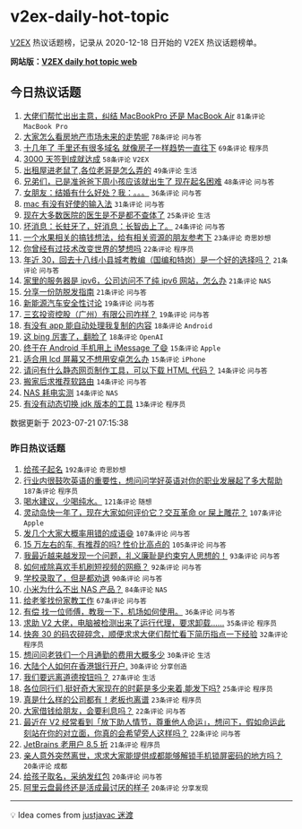 # v2ex-daily-hot-topic

[V2EX](https://www.v2ex.com/) 热议话题榜，记录从 2020-12-18 日开始的 V2EX 热议话题榜单。

**网站版：[V2EX daily hot topic web](https://boojack.github.io/v2ex-daily-hot-topic-web/)**

## 今日热议话题

<!-- TODAY BEGIN -->

1. [大佬们帮忙出出主意，纠结 MacBookPro 还是 MacBook Air](https://www.v2ex.com/t/958494) `81条评论` `MacBook Pro`
1. [大家怎么看房地产市场未来的走势呢](https://www.v2ex.com/t/958478) `78条评论` `问与答`
1. [十几年了 手里还有很多域名 就像房子一样趋势一直往下](https://www.v2ex.com/t/958502) `69条评论` `程序员`
1. [3000 天签到成就达成](https://www.v2ex.com/t/958476) `58条评论` `V2EX`
1. [出租屋进老鼠了,各位老哥是怎么弄的](https://www.v2ex.com/t/958534) `49条评论` `生活`
1. [兄弟们，已是准爸爸下周小孩应该就出生了 现在起名困难](https://www.v2ex.com/t/958513) `48条评论` `问与答`
1. [女朋友：结婚有什么好处？我：。。。](https://www.v2ex.com/t/958590) `36条评论` `问与答`
1. [mac 有没有好使的输入法](https://www.v2ex.com/t/958499) `31条评论` `问与答`
1. [现在大多数医院的医生是不是都不查体了](https://www.v2ex.com/t/958526) `25条评论` `生活`
1. [坏消息：长蛀牙了，好消息：长智齿上了。](https://www.v2ex.com/t/958503) `24条评论` `问与答`
1. [一个水果相关的搞钱想法，给有相关资源的朋友参考下](https://www.v2ex.com/t/958543) `23条评论` `奇思妙想`
1. [你曾经有过技术改变世界的梦想吗](https://www.v2ex.com/t/958561) `22条评论` `程序员`
1. [年近 30，回去十八线小县城考教编（国编和特岗）是一个好的选择吗？](https://www.v2ex.com/t/958552) `21条评论` `问与答`
1. [家里的服务器是 ipv6，公司访问不了纯 ipv6 网站，怎么办](https://www.v2ex.com/t/958520) `21条评论` `NAS`
1. [分享一份防脱发指南](https://www.v2ex.com/t/958501) `21条评论` `问与答`
1. [新能源汽车安全性讨论](https://www.v2ex.com/t/958533) `19条评论` `问与答`
1. [三玄投资控股（广州）有限公司咋样？](https://www.v2ex.com/t/958521) `19条评论` `问与答`
1. [有没有 app 能自动处理我复制的内容](https://www.v2ex.com/t/958602) `18条评论` `Android`
1. [这 bing 厉害了，翻脸了](https://www.v2ex.com/t/958532) `18条评论` `OpenAI`
1. [终于在 Android 手机用上 iMessage 了😄](https://www.v2ex.com/t/958524) `15条评论` `Apple`
1. [适合用 lcd 屏幕又不想用安卓怎么办](https://www.v2ex.com/t/958515) `15条评论` `iPhone`
1. [请问有什么静态网页制作工具，可以下载 HTML 代码？](https://www.v2ex.com/t/958585) `14条评论` `问与答`
1. [搬家后求推荐软路由](https://www.v2ex.com/t/958497) `14条评论` `问与答`
1. [NAS 耗电实测](https://www.v2ex.com/t/958488) `14条评论` `NAS`
1. [有没有动态切换 jdk 版本的工具](https://www.v2ex.com/t/958600) `13条评论` `程序员`

数据更新于 2023-07-21 07:15:38

<!-- TODAY END -->

### 昨日热议话题

<!-- YESTERDAY BEGIN -->

1. [给孩子起名](https://www.v2ex.com/t/958173) `192条评论` `奇思妙想`
1. [行业内很鼓吹英语的重要性，想问问学好英语对你的职业发展起了多大帮助](https://www.v2ex.com/t/958207) `187条评论` `程序员`
1. [喝水建议，少喝纯水。](https://www.v2ex.com/t/958168) `121条评论` `随想`
1. [灵动岛快一年了，现在大家如何评价它？交互革命 or 屎上雕花？](https://www.v2ex.com/t/958208) `107条评论` `Apple`
1. [发几个大家大概率用错的成语😄](https://www.v2ex.com/t/958300) `107条评论` `问与答`
1. [15 万左右的车, 有推荐的吗? 性价比高点的](https://www.v2ex.com/t/958192) `105条评论` `问与答`
1. [我最近越来越发现一个问题，礼义廉耻是约束穷人思想的！](https://www.v2ex.com/t/958251) `93条评论` `问与答`
1. [如何戒除喜欢手机刷短视频的网瘾？](https://www.v2ex.com/t/958161) `92条评论` `问与答`
1. [学校录取了，但是都劝退](https://www.v2ex.com/t/958242) `90条评论` `问与答`
1. [小米为什么不出 NAS 产品？](https://www.v2ex.com/t/958281) `84条评论` `NAS`
1. [给老爹找份家教工作](https://www.v2ex.com/t/958188) `67条评论` `问与答`
1. [有偿 找一位师傅，教我一下，机场如何使用。](https://www.v2ex.com/t/958416) `36条评论` `问与答`
1. [求助 V2 大佬，电脑被检测出来了运行代理，要求卸载......](https://www.v2ex.com/t/958314) `35条评论` `程序员`
1. [快奔 30 的码农碎碎念，顺便求求大佬们帮忙看下简历指点一下经验](https://www.v2ex.com/t/958346) `32条评论` `程序员`
1. [想问问老铁们一个月通勤的费用大概多少](https://www.v2ex.com/t/958311) `30条评论` `生活`
1. [大陆个人如何在香港银行开户.](https://www.v2ex.com/t/958258) `30条评论` `分享创造`
1. [我们要远离道德按钮吗？](https://www.v2ex.com/t/958203) `27条评论` `生活`
1. [各位同行们,挺好奇大家现在的时薪是多少来着,能发下吗?](https://www.v2ex.com/t/958305) `25条评论` `程序员`
1. [真是什么样的公司都有！老板也离谱](https://www.v2ex.com/t/958232) `23条评论` `程序员`
1. [大家借钱给朋友，会要利息吗？](https://www.v2ex.com/t/958266) `22条评论` `问与答`
1. [最近在 V2 经常看到「放下助人情节，尊重他人命运」，想问下，假如命运此刻站在你的对立面，你真的会希望旁人这样吗？](https://www.v2ex.com/t/958260) `22条评论` `问与答`
1. [JetBrains 老用户 8.5 折](https://www.v2ex.com/t/958348) `21条评论` `程序员`
1. [亲人意外突然离世，求求大家能提供成都能够解锁手机锁屏密码的地方吗？](https://www.v2ex.com/t/958419) `20条评论` `成都`
1. [给孩子取名，采纳发红包](https://www.v2ex.com/t/958404) `20条评论` `问与答`
1. [阿里云盘最终还是活成最讨厌的样子](https://www.v2ex.com/t/958303) `20条评论` `分享发现`

<!-- YESTERDAY END -->

---

💡 Idea comes from [justjavac 迷渡](https://github.com/justjavac/)

